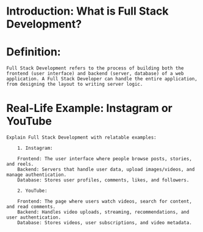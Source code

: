 # Introduction: What is Full Stack Development?

# Definition:
    Full Stack Development refers to the process of building both the frontend (user interface) and backend (server, database) of a web application. A Full Stack Developer can handle the entire application, from designing the layout to writing server logic.

# Real-Life Example: Instagram or YouTube
    Explain Full Stack Development with relatable examples:

        1. Instagram:

        Frontend: The user interface where people browse posts, stories, and reels.
        Backend: Servers that handle user data, upload images/videos, and manage authentication.
        Database: Stores user profiles, comments, likes, and followers.

        2. YouTube:

        Frontend: The page where users watch videos, search for content, and read comments.
        Backend: Handles video uploads, streaming, recommendations, and user authentication.
        Database: Stores videos, user subscriptions, and video metadata.



        